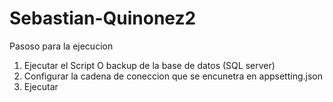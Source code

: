 # Sebastian-Quinonez2
Pasoso para la ejecucion
1. Ejecutar el Script O backup de la base de datos (SQL server)
2. Configurar la cadena de coneccion que se encunetra en appsetting.json
3. Ejecutar
